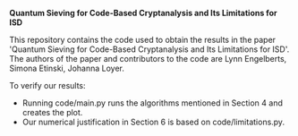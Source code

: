 **Quantum Sieving for Code-Based Cryptanalysis 
and Its Limitations for ISD**

This repository contains the code used to obtain the results in the paper 'Quantum Sieving for Code-Based Cryptanalysis and Its Limitations for ISD'. 
The authors of the paper and contributors to the code are Lynn Engelberts, Simona Etinski, Johanna Loyer. 

To verify our results: 
- Running code/main.py runs the algorithms mentioned in Section 4 and creates the plot.
- Our numerical justification in Section 6 is based on code/limitations.py.
